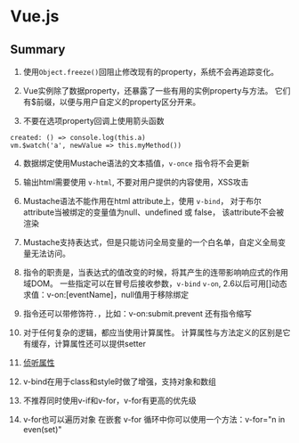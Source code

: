 # Vue.js

## Summary

1. 使用`Object.freeze()`回阻止修改现有的property，系统不会再追踪变化。

2. Vue实例除了数据property，还暴露了一些有用的实例property与方法。
它们有$前缀，以便与用户自定义的property区分开来。

3. 不要在选项property回调上使用箭头函数
```
created: () => console.log(this.a)
vm.$watch('a', newValue => this.myMethod())
```

4. 数据绑定使用Mustache语法的文本插值，`v-once` 指令将不会更新

5. 输出html需要使用 `v-html`, 不要对用户提供的内容使用，XSS攻击

6. Mustache语法不能作用在html attribute上，使用 `v-bind`，
对于布尔 attribute当被绑定的变量值为null、undefined 或 false，
该attribute不会被渲染

7. Mustache支持表达式，但是只能访问全局变量的一个白名单，自定义全局变量无法访问。

8. 指令的职责是，当表达式的值改变的时候，将其产生的连带影响响应式的作用域DOM。
一些指定可以在冒号后接收参数，`v-bind` `v-on`,
2.6以后可用[]动态求值：v-on:[eventName]，null值用于移除绑定

9. 指令还可以带修饰符`.`，比如：v-on:submit.prevent
还有指令缩写

10. 对于任何复杂的逻辑，都应当使用计算属性。
计算属性与方法定义的区别是它有缓存，计算属性还可以提供setter

11. [侦听属性](https://cn.vuejs.org/v2/guide/computed.html)

12. v-bind在用于class和style时做了增强，支持对象和数组

13. 不推荐同时使用v-if和v-for，v-for有更高的优先级

14. v-for也可以遍历对象
在嵌套 v-for 循环中你可以使用一个方法：v-for="n in even(set)"
